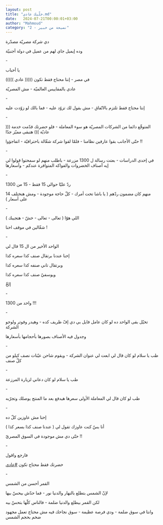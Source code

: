```yaml
---
layout: post
title: "خلّيك عادي.md"
date:   2024-07-21T00:00:01+03:00
author: "Mahmoud"
category: "2 - نصيحة من خبير"
---
```

دي شركة مصريّة مصدّرة

وده إيميل جاي لهم من عميل في دولة أجنبيّة

\-

يا أحباب

في مصر - إنتا محتاج فقط تكون ((((( عادي )))))

عادي بالمقاييس العالميّة - مش المصريّة

\-

إنتا محتاج فقط تلتزم بالاتّفاق - مش بقول لك تزوّد عليه -
فما بالك لو زوّدت عليه

\-

المتوقّع دائما من الشركات المصريّة هو سوء المعاملة - فلو
حضرتك قدّمت خدمة ((( عاديّة ))) هتبقى مميّز جدّا

حتّى الأجانب بقوا عارفين نظامنا - فلمّا لقوا شركة شغّالة
باحترافيّة - اتفاجؤوا !!

\-

في إحدى الدراسات - بعتت رسالة ل 1300 مزرعة - باطلب منهم
لو سمحتوا قولوا لي إيه أصناف الخضروات والفواكه المتوافرة عندكم -
وأسعارها

\-

ردّ عليّا حوالي 15 فقط - 15 من 1300

14 منهم كان مضمون ردّهم ( يا باشا تحت أمرك - كلّ حاجة
موجودة - ومش هنختلف على أسعار )

\-

اللي هوّا ( تعالى - تعالى - خشّ - هتجيبك )

شغّالين في موقف احنا !

\-

الواحد الأخير من ال 15 قال لي

إحنا عندنا برتقال صنف كذا سعره كذا

وبرتقال تاني صنفه كذا سعره كذا

ويوسفيّ صنف كذا سعره كذا

إلخّ

\-

واحد من 1300 !!!

\-

تخيّل بقى الواحد ده لو كان عامل فايل بي دي إفّ ظريف كده -
وهيدر وفوتر ولوجو الشركة

وجدول فيه الأصناف بصورها بأحجامها بأسعارها

\-

طب يا سلام لو كان قال لي ابعت لي عنوان الشركة - ويقوم
شاحن عيّنات نصف كيلو من كلّ صنف

\-

طب يا سلام لو كان دعاني لزيارة المرزعة

\-

طب لو كان قال لي المعاملة الأولى سعرها هيدفع بعد ما
المنتج يوصلك وتجرّبه

\-

إحنا مش عاوزين كلّ ده

أنا بسّ كنت عاوزك تقول لي ( عندنا صنف كذا بسعر كذا
)

حتّى دي مش موجودة في السوق المصريّ !!

\-

فارجع واقول

حضرتك فقط محتاج تكون
[<u>\#عادي</u>](https://www.facebook.com/hashtag/%D8%B9%D8%A7%D8%AF%D9%8A?__eep__=6&__cft__%5b0%5d=AZU0_DghvK6G7KK61AHq6ib19TLcz3MAAbV6_jh0pq413cAV_-15fiUWYMPPu0-zFoSkJI7Un3KmIYha-Gn4rAN7d-M6ox4wyF6t3B9dTicNq--RhMhJy-vhcmm6XBY5r7we4otiIX-cmBDe32AzmaZUtR1V78v3gcMGTExKaulxgjrNKNqr2xRtOQvykmFcfYM&__tn__=*NK-R)

\-

القمر أحسن من الشمس

لإنّ الشمس بتطلع بالنهار والدنيا نور - فما حدّش بيحسّ
بيها

لكن القمر بيطلع والدنيا ضلمة - فالناس كلّها بتحسّ
بيه

وانتا في سوق ضلمة - ودي فرصة عظيمة - سوق نجاحك فيه مش
محتاج تعمل مجهود ضخم بحجم الشمس
